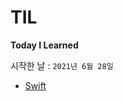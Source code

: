 ﻿# TIL

<b>Today I Learned</b>

시작한 날 : ```2021년 6월 28일```


- [Swift](https://github.com/Mindohyeon/TIL/tree/main/Swift)

